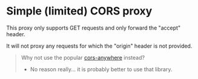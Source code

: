 # Simple (limited) CORS proxy
This proxy only supports GET requests and only forward the "accept" header.

It will not proxy any requests for which the "origin" header is not provided.

> Why not use the popular [cors-anywhere](https://github.com/Rob--W/cors-anywhere) instead?
> - No reason really... it is probably better to use that library.


